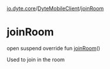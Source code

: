 [io.dyte.core](../index.md)/[DyteMobileClient](index.md)/[joinRoom](join-room.md)

# joinRoom


open suspend override fun [joinRoom](join-room.md)()

Used to join in the room
